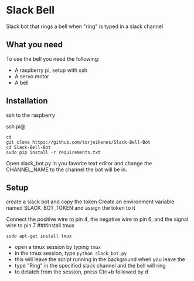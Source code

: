 # Slack Bell
Slack bot that rings a bell when "ring" is typed in a slack channel


## What you need
To use the bell you need the following:
* A raspberry pi, setup with ssh
* A servo motor
* A bell
 

## Installation

ssh to the raspberry

ssh pi@<ip>
```
cd
git clone https://github.com/torjeikenes/Slack-Bell-Bot
cd Slack-Bell-Bot
sudo pip install -r requirements.txt
```

Open slack_bot.py in you favorite text editor and change the CHANNEL_NAME to the channel
the bot will be in.

## Setup
create a slack bot and copy the token
Create an environment variable named SLACK_BOT_TOKEN and assign the token to it

Connect the positive wire to pin 4, the negative wire to pin 6, and the signal wire to pin 7
###install tmux

```
sudo apt-get install tmux
```

* open a tmux session by typing `tmux`
* in the tmux session, type `python slack_bot.py`
* this will leave the script running in the background when you leave the 
* type "Ring" in the specified slack channel and the bell will ring
* to detatch from the session, press Ctrl+b followed by d

